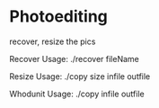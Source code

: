 # Photoediting
recover, resize the pics

Recover
Usage: ./recover fileName

Resize
Usage: ./copy size infile outfile

Whodunit
Usage: ./copy infile outfile
